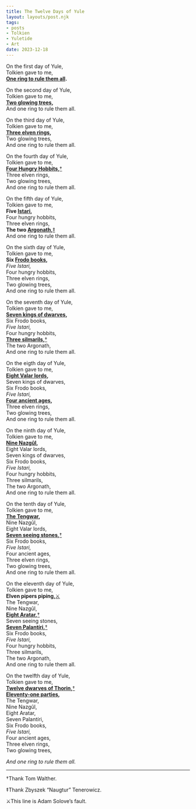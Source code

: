 ```yaml
---
title: The Twelve Days of Yule
layout: layouts/post.njk
tags:
- posts
- Tolkien
- Yuletide
- Art
date: 2023-12-18
---
```


On the first day of Yule,  
Tolkien gave to me,  
**[One ring to rule them all](https://tolkiengateway.net/wiki/The_One_Ring).**  

On the second day of Yule,  
Tolkien gave to me,  
**[Two glowing trees](https://tolkiengateway.net/wiki/Two_Trees_of_Valinor),**  
And one ring to rule them all.  

On the third day of Yule,  
Tolkien gave to me,  
**[Three elven rings](https://tolkiengateway.net/wiki/Three_Rings),**  
Two glowing trees,  
And one ring to rule them all.  

On the fourth day of Yule,  
Tolkien gave to me,  
**[Four Hungry Hobbits](https://tolkiengateway.net/wiki/Fellowship_of_the_Ring),**[†](#tw)  
Three elven rings,  
Two glowing trees,  
And one ring to rule them all.  

On the fifth day of Yule,  
Tolkien gave to me,  
**Five [Istari](https://tolkiengateway.net/wiki/The_Istari),**  
Four hungry hobbits,  
Three elven rings,  
**The two [Argonath](https://tolkiengateway.net/wiki/Argonath),**[‡](#zt)  
And one ring to rule them all.  

On the sixth day of Yule,  
Tolkien gave to me,  
**Six [Frodo books](https://tolkiengateway.net/wiki/The_Lord_of_the_Rings),**  
*Five Istari,*  
Four hungry hobbits,  
Three elven rings,  
Two glowing trees,  
And one ring to rule them all.  

On the seventh day of Yule,  
Tolkien gave to me,  
**[Seven kings of dwarves](https://tolkiengateway.net/wiki/Seven_Rings),**  
Six Frodo books,  
*Five Istari,*  
Four hungry hobbits,  
**[Three silmarils](https://tolkiengateway.net/wiki/Silmarils),**[†](#tw)  
The two Argonath,  
And one ring to rule them all.  

On the eigth day of Yule,  
Tolkien gave to me,  
**[Eight Valar lords](https://tolkiengateway.net/wiki/Valar),**  
Seven kings of dwarves,  
Six Frodo books,  
*Five Istari,*  
**[Four ancient ages](https://tolkiengateway.net/wiki/Ages),**  
Three elven rings,  
Two glowing trees,  
And one ring to rule them all.  

On the ninth day of Yule,  
Tolkien gave to me,  
**[Nine Nazgûl](https://tolkiengateway.net/wiki/Nazg%C3%BBl),**  
Eight Valar lords,  
Seven kings of dwarves,  
Six Frodo books,  
*Five Istari,*  
Four hungry hobbits,  
Three silmarils,  
The two Argonath,  
And one ring to rule them all.  

On the tenth day of Yule,  
Tolkien gave to me,  
**[The Tengwar](https://tolkiengateway.net/wiki/Tengwar),**  
Nine Nazgûl,  
Eight Valar lords,  
**[Seven seeing stones](https://tolkiengateway.net/wiki/Palant%C3%ADri),**[†](#tw)  
Six Frodo books,  
*Five Istari,*  
Four ancient ages,  
Three elven rings,  
Two glowing trees,  
And one ring to rule them all.  

On the eleventh day of Yule,  
Tolkien gave to me,  
**Elven pipers piping,**[⚔](#as)  
The Tengwar,  
Nine Nazgûl,  
**[Eight Aratar](https://tolkiengateway.net/wiki/Aratar),**[†](#tw)  
Seven seeing stones,  
**[Seven Palantíri](https://tolkiengateway.net/wiki/Palant%C3%ADri),**[†](#tw)  
Six Frodo books,  
*Five Istari,*  
Four hungry hobbits,  
Three silmarils,  
The two Argonath,  
And one ring to rule them all.  

On the twelfth day of Yule,  
Tolkien gave to me,  
**[Twelve dwarves of Thorin](https://tolkiengateway.net/wiki/Thorin_and_Company),**[†](#tw)  
**[Eleventy-one parties](https://tolkiengateway.net/wiki/Bilbo%27s_birthday_speech),**  
The Tengwar,  
Nine Nazgûl,  
Eight Aratar,   
Seven Palantíri,  
Six Frodo books,  
*Five Istari,*  
Four ancient ages,  
Three elven rings,  
Two glowing trees,  

*And one ring to rule them all.*  

---

<a name="tw">†Thank Tom Walther.</a>

<a name="zt">‡Thank Zbyszek “Naugtur” Tenerowicz.</a>

<a name="as">⚔This line is Adam Solove’s fault.</a>
